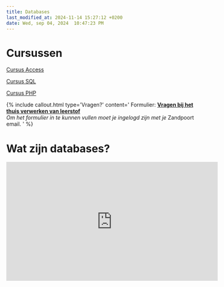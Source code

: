```yaml
---
title: Databases
last_modified_at: 2024-11-14 15:27:12 +0200
date: Wed, sep 04, 2024  10:47:23 PM
---
```


# Cursussen

[Cursus Access](https://bazandpoort.notion.site/Cursus-Access-76925f312780422a9f49b2072a7c40d6?pvs=4)

[Cursus SQL](https://bazandpoort.notion.site/Cursus-SQL-3048434a07034c5f809e7f78b5913375)

[Cursus PHP](https://bazandpoort.notion.site/Cursus-PHP-067b61152ad44fe698f70b41fd979d57?pvs=4)

{% include callout.html type='Vragen?' content='
Formulier: **[Vragen bij het thuis verwerken van leerstof](https://docs.google.com/forms/d/e/1FAIpQLScdlqY3KBHuf_P5h4lNCinZ-usfxPqMU-DlPHyOuJ6QlAodxA/viewform)**  
*Om het formulier in te kunnen vullen moet je ingelogd zijn met je* Zandpoort email.
' %}

# Wat zijn databases?
<iframe width="560" height="315" src="https://www.youtube.com/embed/Tk1t3WKK-ZY?si=O0TRh54k9UFDbal2" title="YouTube video player" frameborder="0" allow="accelerometer; autoplay; clipboard-write; encrypted-media; gyroscope; picture-in-picture; web-share" referrerpolicy="strict-origin-when-cross-origin" allowfullscreen></iframe>

